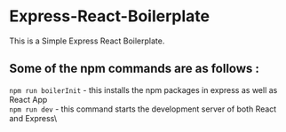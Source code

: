 # Express-React-Boilerplate
This is a Simple Express React Boilerplate.
## Some of the npm commands are as follows :
`npm run boilerInit` - this installs the npm packages in express as well as React App\
`npm run dev` - this command starts the development server of both React and Express\
